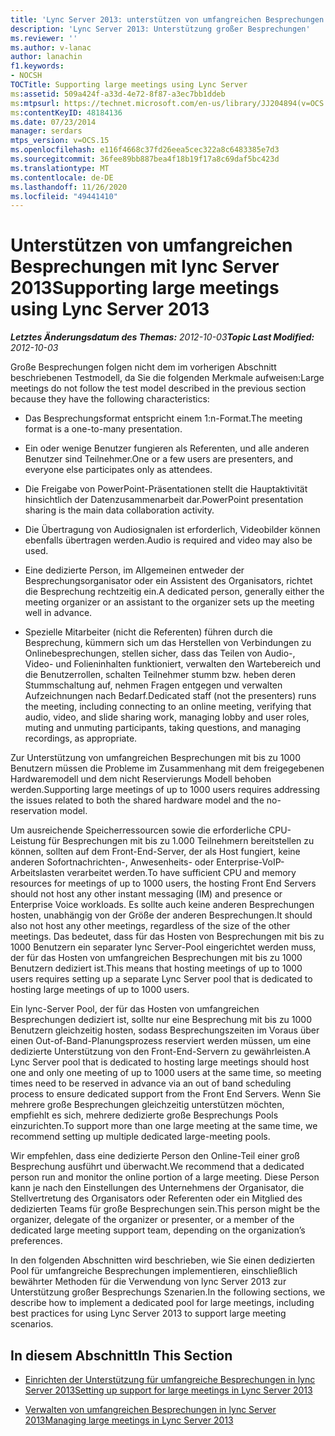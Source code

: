 ```yaml
---
title: 'Lync Server 2013: unterstützen von umfangreichen Besprechungen'
description: 'Lync Server 2013: Unterstützung großer Besprechungen'
ms.reviewer: ''
ms.author: v-lanac
author: lanachin
f1.keywords:
- NOCSH
TOCTitle: Supporting large meetings using Lync Server
ms:assetid: 509a424f-a33d-4e72-8f87-a3ec7bb1ddeb
ms:mtpsurl: https://technet.microsoft.com/en-us/library/JJ204894(v=OCS.15)
ms:contentKeyID: 48184136
ms.date: 07/23/2014
manager: serdars
mtps_version: v=OCS.15
ms.openlocfilehash: e116f4668c37fd26eea5cec322a8c6483385e7d3
ms.sourcegitcommit: 36fee89bb887bea4f18b19f17a8c69daf5bc423d
ms.translationtype: MT
ms.contentlocale: de-DE
ms.lasthandoff: 11/26/2020
ms.locfileid: "49441410"
---
```

# <a name="supporting-large-meetings-using-lync-server-2013"></a><span data-ttu-id="eaa36-103">Unterstützen von umfangreichen Besprechungen mit lync Server 2013</span><span class="sxs-lookup"><span data-stu-id="eaa36-103">Supporting large meetings using Lync Server 2013</span></span>

<div data-xmlns="http://www.w3.org/1999/xhtml">

<div class="topic" data-xmlns="http://www.w3.org/1999/xhtml" data-msxsl="urn:schemas-microsoft-com:xslt" data-cs="https://msdn.microsoft.com/">

<div data-asp="https://msdn2.microsoft.com/asp">



</div>

<div id="mainSection">

<div id="mainBody"><span data-ttu-id="eaa36-104">

<span> </span></span><span class="sxs-lookup"><span data-stu-id="eaa36-104">

<span> </span></span></span>

<span data-ttu-id="eaa36-105">_**Letztes Änderungsdatum des Themas:** 2012-10-03_</span><span class="sxs-lookup"><span data-stu-id="eaa36-105">_**Topic Last Modified:** 2012-10-03_</span></span>

<span data-ttu-id="eaa36-106">Große Besprechungen folgen nicht dem im vorherigen Abschnitt beschriebenen Testmodell, da Sie die folgenden Merkmale aufweisen:</span><span class="sxs-lookup"><span data-stu-id="eaa36-106">Large meetings do not follow the test model described in the previous section because they have the following characteristics:</span></span>

  - <span data-ttu-id="eaa36-107">Das Besprechungsformat entspricht einem 1:n-Format.</span><span class="sxs-lookup"><span data-stu-id="eaa36-107">The meeting format is a one-to-many presentation.</span></span>

  - <span data-ttu-id="eaa36-108">Ein oder wenige Benutzer fungieren als Referenten, und alle anderen Benutzer sind Teilnehmer.</span><span class="sxs-lookup"><span data-stu-id="eaa36-108">One or a few users are presenters, and everyone else participates only as attendees.</span></span>

  - <span data-ttu-id="eaa36-109">Die Freigabe von PowerPoint-Präsentationen stellt die Hauptaktivität hinsichtlich der Datenzusammenarbeit dar.</span><span class="sxs-lookup"><span data-stu-id="eaa36-109">PowerPoint presentation sharing is the main data collaboration activity.</span></span>

  - <span data-ttu-id="eaa36-110">Die Übertragung von Audiosignalen ist erforderlich, Videobilder können ebenfalls übertragen werden.</span><span class="sxs-lookup"><span data-stu-id="eaa36-110">Audio is required and video may also be used.</span></span>

  - <span data-ttu-id="eaa36-111">Eine dedizierte Person, im Allgemeinen entweder der Besprechungsorganisator oder ein Assistent des Organisators, richtet die Besprechung rechtzeitig ein.</span><span class="sxs-lookup"><span data-stu-id="eaa36-111">A dedicated person, generally either the meeting organizer or an assistant to the organizer sets up the meeting well in advance.</span></span>

  - <span data-ttu-id="eaa36-112">Spezielle Mitarbeiter (nicht die Referenten) führen durch die Besprechung, kümmern sich um das Herstellen von Verbindungen zu Onlinebesprechungen, stellen sicher, dass das Teilen von Audio-, Video- und Folieninhalten funktioniert, verwalten den Wartebereich und die Benutzerrollen, schalten Teilnehmer stumm bzw. heben deren Stummschaltung auf, nehmen Fragen entgegen und verwalten Aufzeichnungen nach Bedarf.</span><span class="sxs-lookup"><span data-stu-id="eaa36-112">Dedicated staff (not the presenters) runs the meeting, including connecting to an online meeting, verifying that audio, video, and slide sharing work, managing lobby and user roles, muting and unmuting participants, taking questions, and managing recordings, as appropriate.</span></span>

<span data-ttu-id="eaa36-113">Zur Unterstützung von umfangreichen Besprechungen mit bis zu 1000 Benutzern müssen die Probleme im Zusammenhang mit dem freigegebenen Hardwaremodell und dem nicht Reservierungs Modell behoben werden.</span><span class="sxs-lookup"><span data-stu-id="eaa36-113">Supporting large meetings of up to 1000 users requires addressing the issues related to both the shared hardware model and the no-reservation model.</span></span>

<span data-ttu-id="eaa36-114">Um ausreichende Speicherressourcen sowie die erforderliche CPU-Leistung für Besprechungen mit bis zu 1.000 Teilnehmern bereitstellen zu können, sollten auf dem Front-End-Server, der als Host fungiert, keine anderen Sofortnachrichten-, Anwesenheits- oder Enterprise-VoIP-Arbeitslasten verarbeitet werden.</span><span class="sxs-lookup"><span data-stu-id="eaa36-114">To have sufficient CPU and memory resources for meetings of up to 1000 users, the hosting Front End Servers should not host any other instant messaging (IM) and presence or Enterprise Voice workloads.</span></span> <span data-ttu-id="eaa36-115">Es sollte auch keine anderen Besprechungen hosten, unabhängig von der Größe der anderen Besprechungen.</span><span class="sxs-lookup"><span data-stu-id="eaa36-115">It should also not host any other meetings, regardless of the size of the other meetings.</span></span> <span data-ttu-id="eaa36-116">Das bedeutet, dass für das Hosten von Besprechungen mit bis zu 1000 Benutzern ein separater lync Server-Pool eingerichtet werden muss, der für das Hosten von umfangreichen Besprechungen mit bis zu 1000 Benutzern dediziert ist.</span><span class="sxs-lookup"><span data-stu-id="eaa36-116">This means that hosting meetings of up to 1000 users requires setting up a separate Lync Server pool that is dedicated to hosting large meetings of up to 1000 users.</span></span>

<span data-ttu-id="eaa36-117">Ein lync-Server Pool, der für das Hosten von umfangreichen Besprechungen dediziert ist, sollte nur eine Besprechung mit bis zu 1000 Benutzern gleichzeitig hosten, sodass Besprechungszeiten im Voraus über einen Out-of-Band-Planungsprozess reserviert werden müssen, um eine dedizierte Unterstützung von den Front-End-Servern zu gewährleisten.</span><span class="sxs-lookup"><span data-stu-id="eaa36-117">A Lync Server pool that is dedicated to hosting large meetings should host one and only one meeting of up to 1000 users at the same time, so meeting times need to be reserved in advance via an out of band scheduling process to ensure dedicated support from the Front End Servers.</span></span> <span data-ttu-id="eaa36-118">Wenn Sie mehrere große Besprechungen gleichzeitig unterstützen möchten, empfiehlt es sich, mehrere dedizierte große Besprechungs Pools einzurichten.</span><span class="sxs-lookup"><span data-stu-id="eaa36-118">To support more than one large meeting at the same time, we recommend setting up multiple dedicated large-meeting pools.</span></span>

<span data-ttu-id="eaa36-119">Wir empfehlen, dass eine dedizierte Person den Online-Teil einer groß Besprechung ausführt und überwacht.</span><span class="sxs-lookup"><span data-stu-id="eaa36-119">We recommend that a dedicated person run and monitor the online portion of a large meeting.</span></span> <span data-ttu-id="eaa36-120">Diese Person kann je nach den Einstellungen des Unternehmens der Organisator, die Stellvertretung des Organisators oder Referenten oder ein Mitglied des dedizierten Teams für große Besprechungen sein.</span><span class="sxs-lookup"><span data-stu-id="eaa36-120">This person might be the organizer, delegate of the organizer or presenter, or a member of the dedicated large meeting support team, depending on the organization’s preferences.</span></span>

<span data-ttu-id="eaa36-121">In den folgenden Abschnitten wird beschrieben, wie Sie einen dedizierten Pool für umfangreiche Besprechungen implementieren, einschließlich bewährter Methoden für die Verwendung von lync Server 2013 zur Unterstützung großer Besprechungs Szenarien.</span><span class="sxs-lookup"><span data-stu-id="eaa36-121">In the following sections, we describe how to implement a dedicated pool for large meetings, including best practices for using Lync Server 2013 to support large meeting scenarios.</span></span>

<div>

## <a name="in-this-section"></a><span data-ttu-id="eaa36-122">In diesem Abschnitt</span><span class="sxs-lookup"><span data-stu-id="eaa36-122">In This Section</span></span>

  - [<span data-ttu-id="eaa36-123">Einrichten der Unterstützung für umfangreiche Besprechungen in lync Server 2013</span><span class="sxs-lookup"><span data-stu-id="eaa36-123">Setting up support for large meetings in Lync Server 2013</span></span>](lync-server-2013-setting-up-support-for-large-meetings.md)

  - [<span data-ttu-id="eaa36-124">Verwalten von umfangreichen Besprechungen in lync Server 2013</span><span class="sxs-lookup"><span data-stu-id="eaa36-124">Managing large meetings in Lync Server 2013</span></span>](lync-server-2013-managing-large-meetings.md)

<span data-ttu-id="eaa36-125"></div>

</div>

<span> </span>

</div>

</div>

</span><span class="sxs-lookup"><span data-stu-id="eaa36-125"></div>

</div>

<span> </span>

</div>

</div>

</span></span></div>

